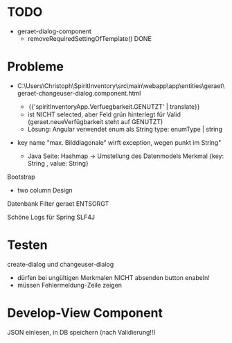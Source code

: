 TODO
====
- geraet-dialog-component
	- removeRequiredSettingOfTemplate() DONE



# Probleme

- C:\Users\Christoph\SpiritInventory\src\main\webapp\app\entities\geraet\geraet-changeuser-dialog.component.html
	-  <option value="GENUTZT" selected>{{'spiritInventoryApp.Verfuegbarkeit.GENUTZT' | translate}}</option>
	-  ist NICHT selected, aber Feld grün hinterlegt für Valid (geraet.neueVerfügbarkeit steht auf GENUTZT)
	- Lösung: Angular verwendet enum als String type: enumType | string

- key name "max. Bilddiagonale" wirft exception, wegen punkt im String"
	- Java Seite: Hashmap
-> Umstellung des Datenmodels
Merkmal {key: String , value: String}

Bootstrap
- two column Design

Datenbank Filter geraet ENTSORGT

Schöne Logs für Spring SLF4J

# Testen
create-dialog und 
changeuser-dialog 
- dürfen bei ungültigen Merkmalen NICHT absenden button enabeln!
- müssen Fehlermeldung-Zeile zeigen


# Develop-View Component
JSON einlesen, in DB speichern (nach Validierung!!)
